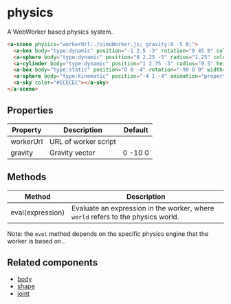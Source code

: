 # physics

A WebWorker based physics system..

```html
<a-scene physics="workerUrl:./oimoWorker.js; gravity:0 -5 0;">
  <a-box body="type:dynamic" position="-1 2.5 -3" rotation="0 45 0" color="#4CC3D9"></a-box>
  <a-sphere body="type:dynamic" position="0 2.25 -5" radius="1.25" color="#EF2D5E"></a-sphere>
  <a-cylinder body="type:dynamic" position="1 2.75 -3" radius="0.5" height="1.5" color="#FFC65D"></a-cylinder>
  <a-box body="type:static" position="0 0 -4" rotation="-90 0 0" width="4" height="4" depth="0.0625" color="#7BC8A4"></a-box>
  <a-sphere body="type:kinematic" position="-4 1 -4" animation="property:position; to:4 1 -4; dir:alternate; loop:true; easing:linear; dur:10000;"></a-sphere>
  <a-sky color="#ECECEC"></a-sky>
</a-scene>
```


## Properties

| Property  | Description          | Default  |
| --------- | -------------------- | -------- |
| workerUrl | URL of worker script |          |
| gravity   | Gravity vector       | 0 -10 0 |


## Methods

| Method           | Description                                                                      |
| ---------------- | -------------------------------------------------------------------------------- |
| eval(expression) | Evaluate an expression in the worker, where `world` refers to the physics world. |

Note: the `eval` method depends on the specific physics engine that the worker is based on..


## Related components

 - [body](./physics/body.md)
 - [shape](./physics/shape.md)
 - [joint](./physics/joint.md)
